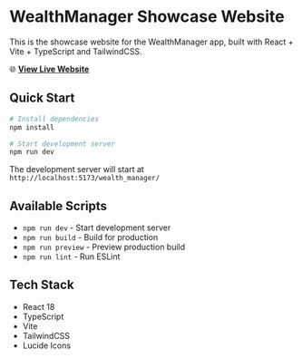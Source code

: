 # WealthManager Showcase Website

This is the showcase website for the WealthManager app, built with React + Vite + TypeScript and TailwindCSS.

🌐 **[View Live Website](https://alanjumeaucourt.github.io/wealth_manager/)**

## Quick Start

```bash
# Install dependencies
npm install

# Start development server
npm run dev
```

The development server will start at `http://localhost:5173/wealth_manager/`

## Available Scripts

- `npm run dev` - Start development server
- `npm run build` - Build for production
- `npm run preview` - Preview production build
- `npm run lint` - Run ESLint

## Tech Stack

- React 18
- TypeScript
- Vite
- TailwindCSS
- Lucide Icons
